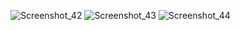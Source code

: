 ![Screenshot_42](https://github.com/user-attachments/assets/fbd56047-598e-493d-b960-d7d8ca666c54)
![Screenshot_43](https://github.com/user-attachments/assets/f880254d-7648-415c-b03a-f552ce3bd893)
![Screenshot_44](https://github.com/user-attachments/assets/964a71ce-dded-413b-8ea1-6038212010da)
